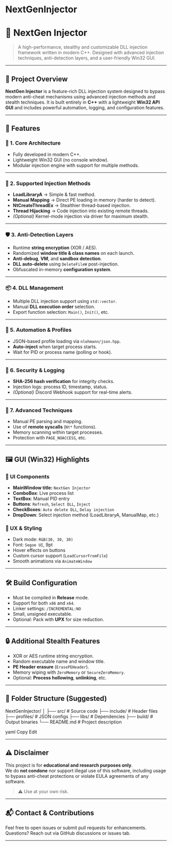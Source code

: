 # NextGenInjector
# 🚀 NextGen Injector

> A high-performance, stealthy and customizable DLL injection framework written in modern C++. Designed with advanced injection techniques, anti-detection layers, and a user-friendly Win32 GUI.

---

## 🎯 Project Overview

**NextGen Injector** is a feature-rich DLL injection system designed to bypass modern anti-cheat mechanisms using advanced injection methods and stealth techniques. It is built entirely in **C++** with a lightweight **Win32 API GUI** and includes powerful automation, logging, and configuration features.

---

## 📌 Features

### 🔧 1. Core Architecture
- Fully developed in modern C++.
- Lightweight Win32 GUI (no console window).
- Modular injection engine with support for multiple methods.

---

### 🚀 2. Supported Injection Methods
- **LoadLibraryA** → Simple & fast method.
- **Manual Mapping** → Direct PE loading in memory (harder to detect).
- **NtCreateThreadEx** → Stealthier thread-based injection.
- **Thread Hijacking** → Code injection into existing remote threads.
- *(Optional)* Kernel-mode injection via driver for maximum stealth.

---

### 🛡️ 3. Anti-Detection Layers
- Runtime **string encryption** (XOR / AES).
- Randomized **window title & class names** on each launch.
- **Anti-debug**, **VM**, and **sandbox detection**.
- **DLL auto-delete** using `DeleteFileW` post-injection.
- Obfuscated in-memory **configuration system**.

---

### 📦 4. DLL Management
- Multiple DLL injection support using `std::vector`.
- Manual **DLL execution order** selection.
- Export function selection: `Main()`, `Init()`, etc.

---

### 🧩 5. Automation & Profiles
- JSON-based profile loading via `nlohmann/json.hpp`.
- **Auto-inject** when target process starts.
- Wait for PID or process name (polling or hook).

---

### 🔐 6. Security & Logging
- **SHA-256 hash verification** for integrity checks.
- Injection logs: process ID, timestamp, status.
- *(Optional)* Discord Webhook support for real-time alerts.

---

### 🔬 7. Advanced Techniques
- Manual PE parsing and mapping.
- Use of **remote syscalls** (`Nt*` functions).
- Memory scanning within target processes.
- Protection with `PAGE_NOACCESS`, etc.

---

## 🖼️ GUI (Win32) Highlights

### 🎨 UI Components
- **MainWindow title:** `NextGen Injector`
- **ComboBox**: Live process list
- **TextBox**: Manual PID entry
- **Buttons**: `Refresh`, `Select DLL`, `Inject`
- **CheckBoxes**: `Auto delete DLL`, `Delay injection`
- **DropDown**: Select injection method (LoadLibraryA, ManualMap, etc.)

### 💄 UX & Styling
- Dark mode: `RGB(30, 30, 30)`
- Font: `Segoe UI`, 9pt
- Hover effects on buttons
- Custom cursor support (`LoadCursorFromFile`)
- Smooth animations via `AnimateWindow`

---

## 🛠️ Build Configuration
- Must be compiled in **Release** mode.
- Support for both `x86` and `x64`.
- Linker settings: `/INCREMENTAL:NO`
- Small, unsigned executable.
- Optional: Pack with **UPX** for size reduction.

---

## 🔒 Additional Stealth Features
- XOR or AES runtime string encryption.
- Random executable name and window title.
- **PE Header erasure** (`ErasePEHeader`).
- Memory wiping with `ZeroMemory` or `SecureZeroMemory`.
- Optional: **Process hollowing**, **unlinking**, etc.

---

## 📁 Folder Structure (Suggested)
NextGenInjector/
│
├── src/ # Source code
├── include/ # Header files
├── profiles/ # JSON configs
├── libs/ # Dependencies
├── build/ # Output binaries
└── README.md # Project description

yaml
Copy
Edit

---

## ⚠️ Disclaimer

This project is for **educational and research purposes only**.  
We do **not condone** nor support illegal use of this software, including usage to bypass anti-cheat protections or violate EULA agreements of any software.

> ⚠️ Use at your own risk.

---

## 📬 Contact & Contributions
Feel free to open issues or submit pull requests for enhancements.  
Questions? Reach out via GitHub discussions or issues tab.

---
